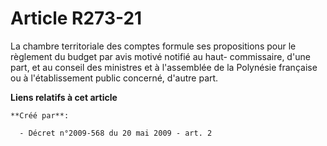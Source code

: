 # Article R273-21

La chambre territoriale des comptes formule ses propositions pour le règlement du budget par avis motivé notifié au haut-
commissaire, d'une part, et au conseil des ministres et à l'assemblée de la Polynésie française ou à l'établissement public
concerné, d'autre part.

**Liens relatifs à cet article**

	**Créé par**:

	  - Décret n°2009-568 du 20 mai 2009 - art. 2
